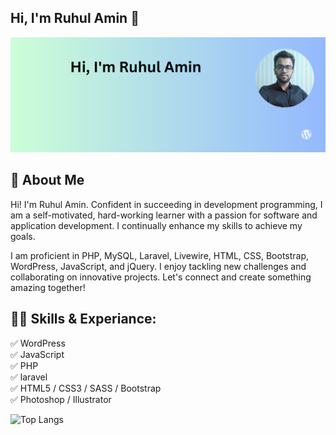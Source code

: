 ## Hi, I'm Ruhul Amin 👋
[<img src='https://github.com/ruhulaminWAD/ruhulaminWAD/blob/main/img/bg.png?raw=true' alt='Ruhul Amin'>](https://github.com/ruhulaminWAD/)

## 🚀 About Me
Hi! I'm Ruhul Amin. Confident in succeeding in development programming, I am a self-motivated, hard-working learner with a passion for software and application development. I continually enhance my skills to achieve my goals.

I am proficient in PHP, MySQL, Laravel, Livewire, HTML, CSS, Bootstrap, WordPress, JavaScript, and jQuery. I enjoy tackling new challenges and collaborating on innovative projects. Let's connect and create something amazing together!

## 👨‍💻 Skills & Experiance: 
✅ WordPress <br> 
✅ JavaScript <br>
✅ PHP <br>
✅ laravel <br>
✅ HTML5 / CSS3 / SASS / Bootstrap <br>
✅ Photoshop / Illustrator <br>

![Top Langs](https://github-readme-stats.vercel.app/api/top-langs/?username=ruhulaminWAD&layout=compact)
<!--
**ruhulaminWAD/ruhulaminWAD** is a ✨ _special_ ✨ repository because its `README.md` (this file) appears on your GitHub profile.

Here are some ideas to get you started:

- 🔭 I’m currently working on ...
- 🌱 I’m currently learning ...
- 👯 I’m looking to collaborate on ...
- 🤔 I’m looking for help with ...
- 💬 Ask me about ...
- 📫 How to reach me: ...
- 😄 Pronouns: ...
- ⚡ Fun fact: ...
-->
